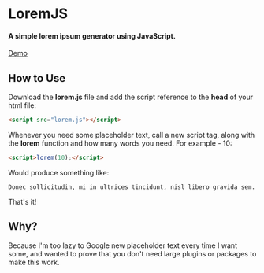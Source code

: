 # LoremJS
#### A simple lorem ipsum generator using JavaScript.

[Demo](https://thomashockaday.github.io/lorem-js/)


## How to Use
Download the __lorem.js__ file and add the script reference to the __head__ of your html file:
```html
<script src="lorem.js"></script>
```
Whenever you need some placeholder text, call a new script tag, along with the __lorem__ function and how many words you need. For example - 10:
```html
<script>lorem(10);</script>

```
Would produce something like:
```
Donec sollicitudin, mi in ultrices tincidunt, nisl libero gravida sem.
```
That's it!


## Why?
Because I'm too lazy to Google new placeholder text every time I want some, and wanted to prove that you don't need large plugins or packages to make this work.
